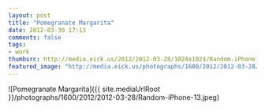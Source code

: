 ```yaml
---
layout: post
title: "Pomegranate Margarita"
date: 2012-03-30 17:13
comments: false
tags:
- work
thumbsrc: http://media.eick.us/2012/2012-03-28/1024x1024/Random-iPhone-13.jpeg
featured_image: "http://media.eick.us/photographs/1600/2012/2012-03-28/Random-iPhone-13.jpeg"
---
```



![Pomegranate Margarita]({{ site.mediaUrlRoot }}/photographs/1600/2012/2012-03-28/Random-iPhone-13.jpeg)

